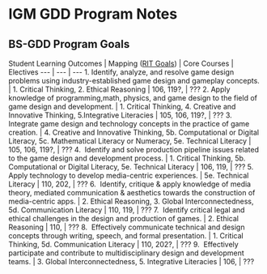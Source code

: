 # IGM GDD Program Notes

## BS-GDD Program Goals


Student Learning Outcomes | Mapping ([RIT Goals](https://www.rit.edu/academicaffairs/outcomes/institutional-assessment/essential-outcomes)) | Core Courses | Electives
--- | --- | ---
1.&nbsp;Identify, analyze, and resolve game design problems using industry-established game design and gameplay concepts. | 1. Critical Thinking, 2. Ethical Reasoning | 106, 119?, | ???
2.&nbsp;Apply knowledge of programming,math, physics, and game design to the field of game design and development. | 1. Critical Thinking, 4. Creative and Innovative Thinking, 5.Integrative Literacies | 105, 106, 119?, | ???
3.&nbsp; Integrate game design and technology concepts in the practice of game creation. | 4. Creative and Innovative Thinking, 5b. Computational or Digital Literacy, 5c. Mathematical Literacy or Numeracy, 5e. Technical Literacy | 105, 106, 119?, | ???
4.&nbsp; Identify and solve production pipeline issues related to the game design and development process. | 1. Critical Thinking, 5b. Computational or Digital Literacy, 5e. Technical Literacy | 106, 119, | ???
5.&nbsp; Apply technology to develop media-centric experiences. | 5e. Technical Literacy | 110, 202, | ???
6.&nbsp; Identify, critique & apply knowledge of media theory, mediated communication & aesthetics towards the construction of media-centric apps. | 2. Ethical Reasoning, 3. Global Interconnectedness, 5d. Communication Literacy | 110, 119, | ???
7.&nbsp; Identify critical legal and ethical challenges in the design and production of games. | 2. Ethical Reasoning | 110, | ???
8.&nbsp; Effectively communicate technical and design concepts through writing, speech, and formal presentation. | 1. Critical Thinking, 5d. Communication Literacy | 110, 202?, | ???
9.&nbsp; Effectively participate and contribute to multidisciplinary design and development teams. | 3. Global Interconnectedness, 5. Integrative Literacies | 106, | ???
